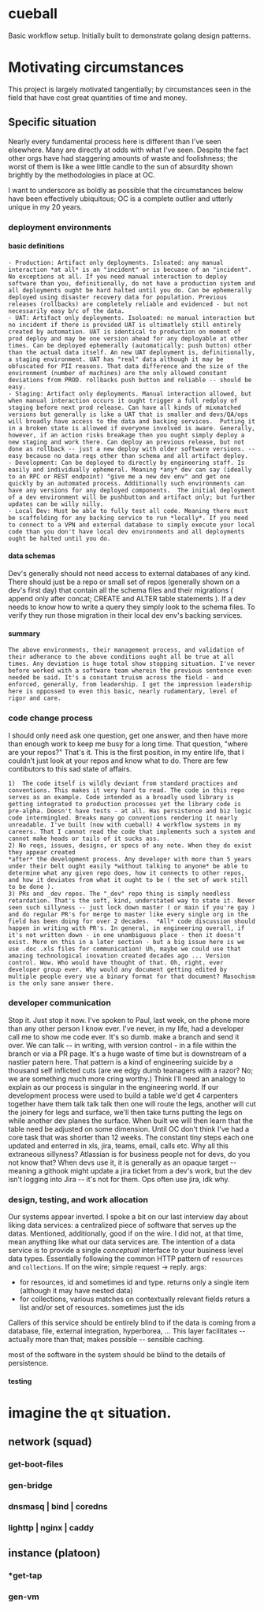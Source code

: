 # cueball
Basic workflow setup. Initially built to demonstrate golang design patterns.

# Motivating circumstances
This project is largely motivated tangentially; by circumstances seen in the field
that have cost great quantities of time and money. 

## Specific situation 
Nearly every fundamental process here is different than I've seen elsewhere. Many 
are directly at odds with what I've seen. Despite the fact other orgs have had
staggering amounts of waste and foolishness; the worst of them is like a wee little
candle to the sun of absurdity shown brightly by the methodologies in place at OC.

I want to underscore as boldly as possible that the circumstances below have 
been effectively ubiquitous; OC is a complete outlier and utterly unique in my 20 years.

### deployment environments
#### basic definitions

    - Production: Artifact only deployments. Isloated: any manual interaction *at all* is an "incident" or is becuase of an "incident". No exceptions at all. If you need manual interaction to deploy software than you, definitionally, do not have a production system and all deployments ought be hard halted until you do. Can be ephemerally deployed using disaster recovery data for population. Previous releases (rollbacks) are completely reliable and evidenced - but not necessarily easy b/c of the data.
    - UAT: Artifact only deployments. Isoloated: no manual interaction but no incident if there is provided UAT is ultimatlely still entirely created by automation. UAT is identical to production on moment of prod deploy and may be one version ahead for any deployable at other times. Can be deployed ephemerally (automatically: push button) other than the actual data itself. An new UAT deployment is, definitionally, a staging environment. UAT has "real" data although it may be obfuscated for PII reasons. That data difference and the size of the environment (number of machines) are the only allowed constant deviations from PROD. rollbacks push button and reliable -- should be easy.
    - Staging: Artifact only deployments. Manual interaction allowed, but when manual interaction occurs it ought trigger a full redploy of staging before next prod release. Can have all kinds of mixmatched versions but generally is like a UAT that is smaller and devs/QA/ops will broadly have access to the data and backing services.  Putting it in a broken state is allowed if everyone involved is aware. Generally, however, if an action risks breakage then you ought simply deploy a new staging and work there. Can deploy an previous release, but not done as rollback -- just a new deploy with older software versions. -- easy because no data reqs other than schema and all artifact deploy.
    - Development: Can be deployed to directly by engineering staff. Is easily and individually ephemeral. Meaning *any* dev can say (ideally to an RPC or REST endpoint) "give me a new dev env" and get one quickly by an automated process. Additionally such environments can have any versions for any deployed components.  The initial deployment of a dev environment will be pushbutton and artifact only; but further updates can be willy nilly.
    - Local Dev: Must be able to fully test all code. Meaning there must be scaffolding for any backing service to run *locally*. If you need to connect to a VPN and external database to simply execute your local code than you don't have local dev environments and all deployments ought be halted until you do.


#### data schemas
Dev's generally should not need access to external databases of any kind. There should just be a repo or small set of repos (generally shown on a dev's first day) that contain all the schema files and their migrations ( append only after concat; CREATE and ALTER table statements ). If a dev needs to know how to write a query they simply look to the schema files. To verify they run those migration in their local dev env's backing services. 


####  summary
    The above environments, their management process, and validation of their adherance to the above conditions ought all be true at all times. Any deviation is huge total show stopping situation. I've never before worked with a software team wherein the previous sentence even needed be said. It's a constant truism across the field - and enforced, generally, from leadership. I get the impression leadership here is oppossed to even this basic, nearly rudamentary, level of rigor and care.

### code change process
 I should only need ask one question, get one answer, and then have more than enough work to keep me busy for a long time. That question, "where are your repos?" That's it. This is the first position, in my entire life, that I couldn't just look at your repos and know what to do. There are few contibutors to this sad state of affairs.

    1)  The code itself is wildly deviant from standard practices and conventions. This makes it very hard to read. The code in this repo serves as an example. Code intended as a broadly used library is getting integrated to production processes yet the library code is pre-alpha. Doesn't have tests - at all. Has persistence and biz logic code intermingled. Breaks many go conventions rendering it nearly unreadable. I've built (now with cueball) 4 workflow systems in my careers. That I cannot read the code that implements such a system and cannot make heads or tails of it sucks ass.
    2) No reqs, issues, designs, or specs of any note. When they do exist they appear created
    *after* the development process. Any developer with more than 5 years under their belt ought easily *without talking to anyone* be able to determine what any given repo does, how it connects to other repos, and how it deviates from what it ought to be ( the set of work still to be done ).
    3) PRs and _dev repos. The "_dev" repo thing is simply needless retardation. That's the soft, kind, understated way to state it. Never seen such sillyness -- just lock down master ( or main if you're gay ) and do regular PR's for merge to master like every single org in the field has been doing for over 2 decades.  *All* code discussion should happen in writing with PR's. In general, in engineering overall, if it's not written down - in one unambiguous place - then it doesn't exist. More on this in a later section - but a big issue here is we use .doc .xls files for communication! Uh, maybe we could use that amazing technological inovation created decades ago ... Version control. Wow. Who would have thought of that. Oh, right, ever developer group ever. Why would any document getting edited by multiple people every use a binary format for that document? Masochism is the only sane answer there.

### developer communication
Stop it. Just stop it now. I've spoken to Paul, last week, on the phone more than any other person I know ever. I've never, in my life, had a developer call me to show me code ever. It's so dumb. make a branch and send it over. We can talk -- in writing, with version control - in a file within the branch or via a PR page. It's a huge waste of time but is downstream of a nastier patern here. That pattern is a kind of engineering suicide by a thousand self inflicted cuts (are we edgy dumb teanagers with a razor? No; we are something much more cring worthy.) Think I'll need an analogy to explain as our process is singular in the engineering world. If our development process were used to build a table we'd get 4 carpenters together have them talk talk talk then one will route the legs, another will cut the joinery for legs and surface, we'll then take turns putting the legs on while another dev planes the surface. When built we will then learn that the table need be adjusted on some dimension. Until OC don't think I've had a core task that was shorter than 12 weeks. The constant tiny steps each one updated and enterred in xls, jira, teams, email, calls etc. Why all this extraneous sillyness? Atlassian is for business people not for devs, do you not know that?  When devs use it, it is generally as an opaque target -- meaning a githook might update a jira ticket from a dev's work, but the dev isn't logging into Jira -- it's not for them. Ops often use jira, idk why.

### design, testing, and work allocation 
Our systems appear inverted. I spoke a bit on our last interview day about liking data
services: a centralized piece of software that serves up the datas. Mentioned, additionally,
good if on the wire. I did not, at that time, mean anything like what our data services are. 
The intention of a data service is to provide a single *conceptual* interface to your
business level data types. Essentially following the common HTTP pattern of 
`resources` and `collections`. If on the wire; simple request -> reply.
args:

 - for resources, id and sometimes id and type.
	returns only a single item (although it may have nested data)
 - for collections, various matches on contextually relevant fields
	returs a list and/or set of resources. sometimes just the ids

Callers of this service should be entirely blind to if the data
is coming from a database, file, external integration, hyperborea, ... 
This layer facilitates -- actually more than that; makes possible -- sensible caching.

most of the software in the system should be blind to the details of 
persistence.

#### testing

# imagine the `qt` situation.
## network (squad)
### get-boot-files
### gen-bridge
### dnsmasq | bind | coredns
### lighttp | nginx | caddy
## instance (platoon)
### *get-tap
### gen-vm







